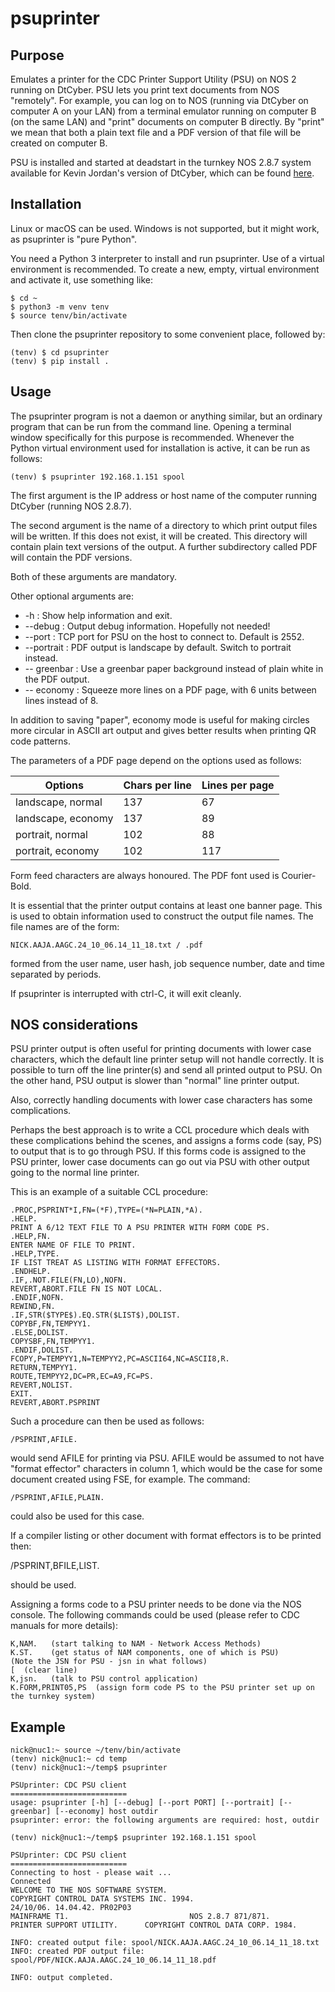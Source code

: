 # psuprinter

## Purpose
Emulates a printer for the CDC Printer Support Utility (PSU) on NOS 2 running on DtCyber.
PSU lets you print text documents from NOS "remotely". For example, you can log on to
NOS (running via DtCyber on computer A on your LAN) from a terminal emulator running on
computer B (on the same LAN) and "print" documents on computer B directly. By "print" we
mean that both a plain text file and a PDF version of that file will be created on
computer B.

PSU is installed and started at deadstart in the turnkey NOS 2.8.7 system available for
Kevin Jordan's version of DtCyber, which can be found [here](https://github.com/kej715/DtCyber).

## Installation
Linux or macOS can be used. Windows is not supported, but it might work, as psuprinter is "pure Python".

You need a Python 3 interpreter to install and run psuprinter. Use of a virtual environment
is recommended. To create a new, empty, virtual environment and activate it, use something like:

    $ cd ~
    $ python3 -m venv tenv
    $ source tenv/bin/activate

Then clone the psuprinter repository to some convenient place, followed by:

    (tenv) $ cd psuprinter
    (tenv) $ pip install .

## Usage
The psuprinter program is not a daemon or anything similar, but an ordinary program that can be
run from the command line. Opening a terminal window specifically for this purpose is recommended.
Whenever the Python virtual environment used for installation is active, it can be run as follows:

    (tenv) $ psuprinter 192.168.1.151 spool

The first argument is the IP address or host name of the computer running DtCyber (running NOS 2.8.7).

The second argument is the name of a directory to which print output files will be written. If this
does not exist, it will be created. This directory will contain plain text versions of the output.
A further subdirectory called PDF will contain the PDF versions.

Both of these arguments are mandatory.

Other optional arguments are:

* -h : Show help information and exit.
* --debug : Output debug information. Hopefully not needed!
* --port : TCP port for PSU on the host to connect to. Default is 2552.
* --portrait : PDF output is landscape by default. Switch to portrait instead.
* -- greenbar : Use a greenbar paper background instead of plain white in the PDF output.
* -- economy : Squeeze more lines on a PDF page, with 6 units between lines instead of 8.

In addition to saving "paper", economy mode is useful for making circles more circular in
ASCII art output and gives better results when printing QR code patterns.

The parameters of a PDF page depend on the options used as follows:

| Options            | Chars per line | Lines per page |
|--------------------|----------------|----------------|
| landscape, normal  | 137            | 67             |
| landscape, economy | 137            | 89             |
| portrait, normal   | 102            | 88             |
| portrait, economy  | 102            | 117            |

Form feed characters are always honoured.
The PDF font used is Courier-Bold.

It is essential that the printer output contains at least one banner page. This is used to
obtain information used to construct the output file names. The file names are of the form:

    NICK.AAJA.AAGC.24_10_06.14_11_18.txt / .pdf

formed from the user name, user hash, job sequence number, date and time separated by periods.

If psuprinter is interrupted with ctrl-C, it will exit cleanly.

## NOS considerations

PSU printer output is often useful for printing documents with lower case characters,
which the default line printer setup will not handle correctly. It is possible to turn
off the line printer(s) and send all printed output to PSU. On the other hand, PSU output
is slower than "normal" line printer output.

Also, correctly handling documents with lower case characters has some complications.

Perhaps the best approach is to write a CCL procedure which deals with these complications
behind the scenes, and assigns a forms code (say, PS) to output that is to go through PSU.
If this forms code is assigned to the PSU printer, lower case documents can go out via PSU
with other output going to the normal line printer.

This is an example of a suitable CCL procedure:

```
.PROC,PSPRINT*I,FN=(*F),TYPE=(*N=PLAIN,*A).
.HELP.
PRINT A 6/12 TEXT FILE TO A PSU PRINTER WITH FORM CODE PS.
.HELP,FN.
ENTER NAME OF FILE TO PRINT.
.HELP,TYPE.
IF LIST TREAT AS LISTING WITH FORMAT EFFECTORS.
.ENDHELP.
.IF,.NOT.FILE(FN,LO),NOFN.
REVERT,ABORT.FILE FN IS NOT LOCAL.
.ENDIF,NOFN.
REWIND,FN.
.IF,STR($TYPE$).EQ.STR($LIST$),DOLIST.
COPYBF,FN,TEMPYY1.
.ELSE,DOLIST.
COPYSBF,FN,TEMPYY1.
.ENDIF,DOLIST.
FCOPY,P=TEMPYY1,N=TEMPYY2,PC=ASCII64,NC=ASCII8,R.
RETURN,TEMPYY1.
ROUTE,TEMPYY2,DC=PR,EC=A9,FC=PS.
REVERT,NOLIST.
EXIT.
REVERT,ABORT.PSPRINT
```

Such a procedure can then be used as follows:

    /PSPRINT,AFILE.

would send AFILE for printing via PSU. AFILE would be assumed to not
have "format effector" characters in column 1, which would be the case
for some document created using FSE, for example. The command:

    /PSPRINT,AFILE,PLAIN.

could also be used for this case.

If a compiler listing or other document with format effectors is to be
printed then:

   /PSPRINT,BFILE,LIST.

should be used.

Assigning a forms code to a PSU printer needs to be done via the NOS console.
The following commands could be used (please refer to CDC manuals for more details):

```
K,NAM.   (start talking to NAM - Network Access Methods)
K.ST.    (get status of NAM components, one of which is PSU)
(Note the JSN for PSU - jsn in what follows)
[  (clear line)
K,jsn.   (talk to PSU control application)
K.FORM,PRINT05,PS  (assign form code PS to the PSU printer set up on the turnkey system)
```

## Example

```
nick@nuc1:~ source ~/tenv/bin/activate
(tenv) nick@nuc1:~ cd temp
(tenv) nick@nuc1:~/temp$ psuprinter

PSUprinter: CDC PSU client
==========================
usage: psuprinter [-h] [--debug] [--port PORT] [--portrait] [--greenbar] [--economy] host outdir
psuprinter: error: the following arguments are required: host, outdir

(tenv) nick@nuc1:~/temp$ psuprinter 192.168.1.151 spool

PSUprinter: CDC PSU client
==========================
Connecting to host - please wait ...
Connected
WELCOME TO THE NOS SOFTWARE SYSTEM.
COPYRIGHT CONTROL DATA SYSTEMS INC. 1994.
24/10/06. 14.04.42. PR02P03
MAINFRAME T1.                           NOS 2.8.7 871/871.
PRINTER SUPPORT UTILITY.      COPYRIGHT CONTROL DATA CORP. 1984.

INFO: created output file: spool/NICK.AAJA.AAGC.24_10_06.14_11_18.txt
INFO: created PDF output file: spool/PDF/NICK.AAJA.AAGC.24_10_06.14_11_18.pdf

INFO: output completed.
```

